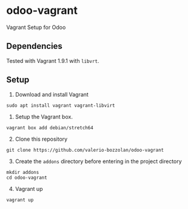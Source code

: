 odoo-vagrant
============

Vagrant Setup for Odoo

Dependencies
------------

Tested with Vagrant 1.9.1 with `libvrt`.

Setup
-----

1. Download and install Vagrant

```
sudo apt install vagrant vagrant-libvirt
```

1. Setup the Vagrant box.

```
vagrant box add debian/stretch64
```
   
2. Clone this repository 

```
git clone https://github.com/valerio-bozzolan/odoo-vagrant
```

3. Create the `addons` directory before entering in the project directory

```
mkdir addons
cd odoo-vagrant
```

4. Vagrant up

```
vagrant up
```
